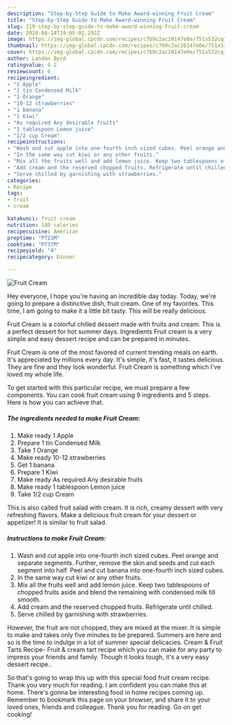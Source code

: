 ```yaml
---
description: "Step-by-Step Guide to Make Award-winning Fruit Cream"
title: "Step-by-Step Guide to Make Award-winning Fruit Cream"
slug: 219-step-by-step-guide-to-make-award-winning-fruit-cream
date: 2020-08-14T19:05:01.292Z
image: https://img-global.cpcdn.com/recipes/c7b9c2ac20147e0e/751x532cq70/fruit-cream-recipe-main-photo.jpg
thumbnail: https://img-global.cpcdn.com/recipes/c7b9c2ac20147e0e/751x532cq70/fruit-cream-recipe-main-photo.jpg
cover: https://img-global.cpcdn.com/recipes/c7b9c2ac20147e0e/751x532cq70/fruit-cream-recipe-main-photo.jpg
author: Landon Byrd
ratingvalue: 4.2
reviewcount: 6
recipeingredient:
- "1 Apple"
- "1 tin Condensed Milk"
- "1 Orange"
- "10-12 strawberries"
- "1 banana"
- "1 Kiwi"
- "As required Any desirable fruits"
- "1 tablespoon Lemon juice"
- "1/2 cup Cream"
recipeinstructions:
- "Wash and cut apple into one-fourth inch sized cubes. Peel orange and separate segments. Further, remove the skin and seeds and cut each segment into half. Peel and cut banana into one-fourth inch sized cubes."
- "In the same way cut kiwi or any other fruits."
- "Mix all the fruits well and add lemon juice. Keep two tablespoons of chopped fruits aside and blend the remaining with condensed milk till smooth."
- "Add cream and the reserved chopped fruits. Refrigerate until chilled."
- "Serve chilled by garnishing with strawberries."
categories:
- Recipe
tags:
- fruit
- cream

katakunci: fruit cream 
nutrition: 180 calories
recipecuisine: American
preptime: "PT23M"
cooktime: "PT37M"
recipeyield: "4"
recipecategory: Dinner

---
```



![Fruit Cream](https://img-global.cpcdn.com/recipes/c7b9c2ac20147e0e/751x532cq70/fruit-cream-recipe-main-photo.jpg)

Hey everyone, I hope you're having an incredible day today. Today, we're going to prepare a distinctive dish, fruit cream. One of my favorites. This time, I am going to make it a little bit tasty. This will be really delicious.

Fruit Cream is a colorful chilled dessert made with fruits and cream. This is a perfect dessert for hot summer days. Ingredients Fruit cream is a very simple and easy dessert recipe and can be prepared in minutes.

Fruit Cream is one of the most favored of current trending meals on earth. It's appreciated by millions every day. It's simple, it's fast, it tastes delicious. They are fine and they look wonderful. Fruit Cream is something which I've loved my whole life.


To get started with this particular recipe, we must prepare a few components. You can cook fruit cream using 9 ingredients and 5 steps. Here is how you can achieve that.

<!--inarticleads1-->

##### The ingredients needed to make Fruit Cream:

1. Make ready 1 Apple
1. Prepare 1 tin Condensed Milk
1. Take 1 Orange
1. Make ready 10-12 strawberries
1. Get 1 banana
1. Prepare 1 Kiwi
1. Make ready As required Any desirable fruits
1. Make ready 1 tablespoon Lemon juice
1. Take 1/2 cup Cream


This is also called fruit salad with cream. It is rich, creamy dessert with very refreshing flavors. Make a delicious fruit cream for your dessert or appetizer! It is similar to fruit salad. 

<!--inarticleads2-->

##### Instructions to make Fruit Cream:

1. Wash and cut apple into one-fourth inch sized cubes. Peel orange and separate segments. Further, remove the skin and seeds and cut each segment into half. Peel and cut banana into one-fourth inch sized cubes.
1. In the same way cut kiwi or any other fruits.
1. Mix all the fruits well and add lemon juice. Keep two tablespoons of chopped fruits aside and blend the remaining with condensed milk till smooth.
1. Add cream and the reserved chopped fruits. Refrigerate until chilled.
1. Serve chilled by garnishing with strawberries.


However, the fruit are not chopped, they are mixed at the mixer. It is simple to make and takes only five minutes to be prepared. Summers are here and so is the time to indulge in a lot of summer special delicacies. Cream &amp; Fruit Tarts Recipe- Fruit &amp; cream tart recipe which you can make for any party to impress your friends and family. Though it looks tough, it&#39;s a very easy dessert recipe.. 

So that's going to wrap this up with this special food fruit cream recipe. Thank you very much for reading. I am confident you can make this at home. There's gonna be interesting food in home recipes coming up. Remember to bookmark this page on your browser, and share it to your loved ones, friends and colleague. Thank you for reading. Go on get cooking!
